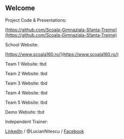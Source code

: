 ## Welcome

Project Code & Presentations: 

[https://github.com/Scoala-Gimnaziala-Sfanta-Treime](https://github.com/Scoala-Gimnaziala-Sfanta-Treime)

School Website: 

[https://www.scoala160.ro/](https://www.scoala160.ro/)

Team 1 Website: tbd

Team 2 Website: tbd

Team 3 Website: tbd

Team 4 Website: tbd

Team 5 Website: tbd

Demo Website: tbd

Independent Trainer:

[LinkedIn](https://www.linkedin.com/in/luciannitescu/) / @LucianNitescu / [Facebook](https://www.facebook.com/nitescu.lucian)
